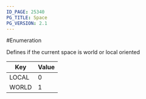 ```yaml
---
ID_PAGE: 25340
PG_TITLE: Space
PG_VERSION: 2.1
---
```

#Enumeration

Defines if the current space is world or local oriented








Key | Value
---|---
LOCAL | 0
WORLD | 1

